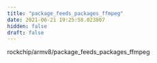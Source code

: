 ```yaml
---
title: "package_feeds_packages_ffmpeg"
date: 2021-06-21 19:25:58.023807
hidden: false
draft: false
---
```


rockchip/armv8/package_feeds_packages_ffmpeg

